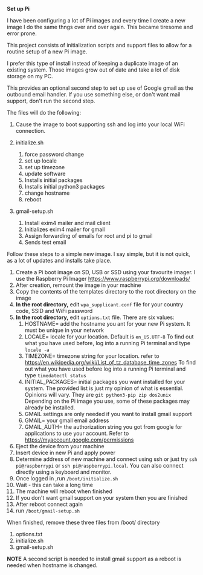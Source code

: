 __Set up Pi__

I have been configuring a lot of Pi images and every time I create a new image I do the same thngs over and over again. This became tiresome and error prone.

This project consists of initialization scripts and support files to allow for a routine setup of a new Pi image.

I prefer this type of install instead of keeping a duplicate image of an existing system. Those images grow out of date and take a lot of disk storage on my PC.

This provides an optional second step to set up use of Google gmail as the outbound email handler. If you use something else, or don't want mail support,  don't run the second step.

The files will do the following:

1. Cause the image to boot supporting ssh and log into your local WiFi connection.

2. initialize.sh
   1. force password change
   2. set up locale
   3. set up timezone
   4. update software
   5. Installs initial packages
   6. Installs initial python3 packages
   7. change hostname
   8. reboot
3. gmail-setup.sh
   1. Install exim4 mailer and mail client
   2.  Initializes exim4 mailer for gmail
   3.  Assign forwarding of emails for root and pi to gmail
   4.  Sends test email

Follow these steps to a simple new image. I say simple, but it is not quick, as a lot of updates and installs take place.

1. Create a Pi boot image on SD, USB or SSD using your favourite imager. I use the Raspberry Pi Imager https://www.raspberrypi.org/downloads/
2. After creation, remount the image in your machine
3. Copy the contents of the templates directory to the root directory on the image
4. __In the root directory,__ edit `wpa_supplicant.conf` file for your country code, SSID and WiFi password
5. __In the root directory,__ edit `options.txt` file.  There are six values:
   1. HOSTNAME= add the hostname you ant for your new Pi system. It must be unique in your network
   2. LOCALE= locale for your location. Default is `en_US.UTF-8` To find out what you have used before, log into a running Pi terminal and type `locale -a`
   3. TIMEZONE= timezone string for your location. refer to https://en.wikipedia.org/wiki/List_of_tz_database_time_zones To find out what you have used before log into a running Pi terminal and type `timedatectl status`
   4. INITIAL_PACKAGES= initial packages you want installed for your system. The provided list is just my opinion of what is essential. Opinions will vary. They are `git python3-pip zip dos2unix` Depending on the Pi image you use, some of these packages may already be installed.
   5. GMAIL settings are only needed if you want to install gmail support
   6. GMAIL= your gmail email address
   7. GMAIL_AUTH= the authorization string you got from google for applications to use your account. Refer to https://myaccount.google.com/permissions
6. Eject the device from your machine
7. Insert device in new Pi and apply power
8. Determine address of new machine and connect using ssh or just try `ssh pi@raspberrypi` or `ssh pi@raspberrypi.local`. You can also connect directly using a keyboard and monitor.
9. Once logged in ,run `/boot/initialize.sh`
10. Wait - this can take a long time
11. The machine will reboot when finished
12. If you don't want gmail support on your system then you are finished
13. After reboot connect again
14. run `/boot/gmail-setup.sh`


When finished, remove these three files from /boot/ directory
1.  options.txt
2.  initialize.sh
3.  gmail-setup.sh

**NOTE** A second script is needed to install gmail support as a reboot is needed when hostname is changed.
